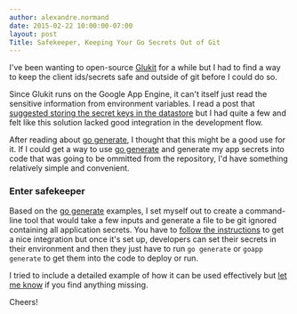 ```yaml
---
author: alexandre.normand
date: 2015-02-22 10:00:00-07:00
layout: post
Title: Safekeeper, Keeping Your Go Secrets Out of Git
---
```


I've been wanting to open-source [Glukit](https://mygluk.it/) for a while but I had to find a way to keep the client ids/secrets safe and outside of git before I could do so. 

Since Glukit runs on the Google App Engine, it can't itself just read the sensitive information from environment variables. I read a post that [suggested storing the secret keys in the datastore](http://pseudony.ms/blags/secret-keys-gae.html) but I had quite a few and felt like this solution lacked good integration in the development flow. 

After reading about [go generate](http://blog.golang.org/generate), I thought that this might be a good use for it. If I could get a way to use [go generate](http://blog.golang.org/generate) and generate my app secrets into code that was going to be ommitted from the repository, I'd have something relatively simple and convenient. 

### Enter safekeeper
Based on the [go generate](http://blog.golang.org/generate) examples, I set myself out to create a command-line tool that would take a few inputs and generate a file to be git ignored containing all application secrets. You have to [follow the instructions](https://github.com/alexandre-normand/safekeeper/blob/master/README.md) to get a nice integration but once it's set up, developers can set their secrets in their environment and then they just have to run `go generate` or `goapp generate` to get them into the code to deploy or run. 

I tried to include a detailed example of how it can be used effectively but [let me know](mailto:alexandre.normand@gmail.com) if you find anything missing.

Cheers!

